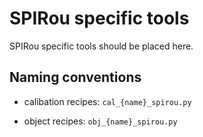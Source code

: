 # SPIRou specific tools

SPIRou specific tools should be placed here.


## Naming conventions

- calibation recipes: `cal_{name}_spirou.py`

- object recipes: `obj_{name}_spirou.py`